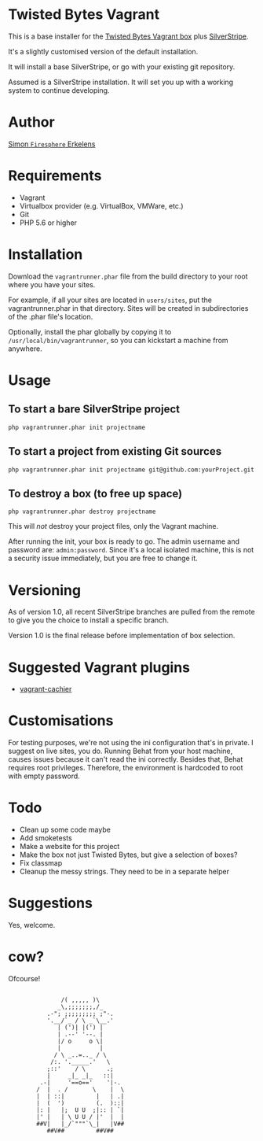 # Twisted Bytes Vagrant

This is a base installer for the [Twisted Bytes Vagrant box](https://www.twistedbytes.nl/en/blog/php-vagrant-box/) plus [SilverStripe](https://silverstripe.org).

It's a slightly customised version of the default installation.

It will install a base SilverStripe, or go with your existing git repository.

Assumed is a SilverStripe installation. It will set you up with a working system to continue developing.

# Author

[Simon `Firesphere` Erkelens](https://github.com/firesphere)

# Requirements

* Vagrant
* Virtualbox provider (e.g. VirtualBox, VMWare, etc.)
* Git
* PHP 5.6 or higher

# Installation

Download the `vagrantrunner.phar` file from the build directory to your root where you have your sites.

For example, if all your sites are located in `users/sites`, put the vagrantrunner.phar in that directory. Sites will be created in subdirectories of the .phar file's location.

Optionally, install the phar globally by copying it to `/usr/local/bin/vagrantrunner`, so you can kickstart a machine from anywhere.

# Usage

## To start a bare SilverStripe project

`php vagrantrunner.phar init projectname`

## To start a project from existing Git sources

`php vagrantrunner.phar init projectname git@github.com:yourProject.git`

## To destroy a box (to free up space)

```php vagrantrunner.phar destroy projectname```

This will _not_ destroy your project files, only the Vagrant machine.


After running the init, your box is ready to go. The admin username and password are: `admin:password`. Since it's a local isolated machine, this is not a security issue immediately, but you are free to change it.

# Versioning

As of version 1.0, all recent SilverStripe branches are pulled from the remote to give you the choice to install a specific branch.

Version 1.0 is the final release before implementation of box selection.

# Suggested Vagrant plugins

* [vagrant-cachier](http://fgrehm.viewdocs.io/vagrant-cachier/)

# Customisations

For testing purposes, we're not using the ini configuration that's in private. I suggest on live sites, you do.
Running Behat from your host machine, causes issues because it can't read the ini correctly.
Besides that, Behat requires root privileges. Therefore, the environment is hardcoded to root with empty password.

# Todo

* Clean up some code maybe
* Add smoketests
* Make a website for this project
* Make the box not just Twisted Bytes, but give a selection of boxes?
* Fix classmap
* Cleanup the messy strings. They need to be in a separate helper

# Suggestions

Yes, welcome.

# cow?

Ofcourse!

```

               /( ,,,,, )\
              _\,;;;;;;;,/_
           .-"; ;;;;;;;;; ;"-.
           '.__/`_ / \ _`\__.'
              | (')| |(') |
              | .--' '--. |
              |/ o     o \|
              |           |
             / \ _..=.._ / \
            /:. '._____.'   \
           ;::'    / \      .;
           |     _|_ _|_   ::|
         .-|     '==o=='    '|-.
        /  |  . /       \    |  \
        |  | ::|         |   | .|
        |  (  ')         (.  )::|
        |: |   |;  U U  ;|:: | `|
        |' |   | \ U U / |'  |  |
        ##V|   |_/`"""`\_|   |V##
           ##V##         ##V##
```